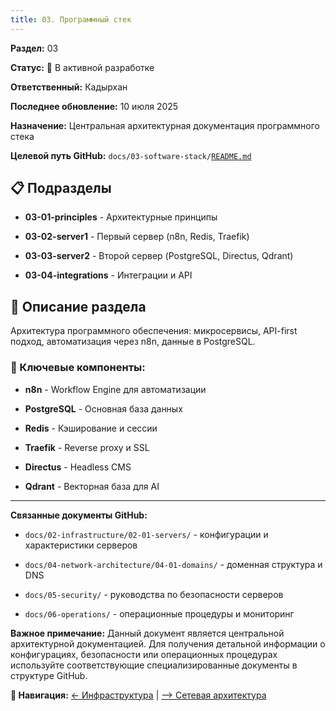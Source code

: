 ```yaml
---
title: 03. Программный стек
---
```


**Раздел:** 03

**Статус:** 🔄 В активной разработке

**Ответственный:** Кадырхан

**Последнее обновление:** 10 июля 2025

**Назначение:** Центральная архитектурная документация программного стека

**Целевой путь GitHub:** `docs/03-software-stack/`[`README.md`](http://README.md)

## 📋 Подразделы

-  **03-01-principles** - Архитектурные принципы

-  **03-02-server1** - Первый сервер (n8n, Redis, Traefik)

-  **03-03-server2** - Второй сервер (PostgreSQL, Directus, Qdrant)

-  **03-04-integrations** - Интеграции и API

## 📖 Описание раздела

Архитектура программного обеспечения: микросервисы, API-first подход, автоматизация через n8n, данные в PostgreSQL.

### 🎯 Ключевые компоненты:

-  **n8n** - Workflow Engine для автоматизации

-  **PostgreSQL** - Основная база данных

-  **Redis** - Кэширование и сессии

-  **Traefik** - Reverse proxy и SSL

-  **Directus** - Headless CMS

-  **Qdrant** - Векторная база для AI

---

**Связанные документы GitHub:**

-  `docs/02-infrastructure/02-01-servers/` - конфигурации и характеристики серверов

-  `docs/04-network-architecture/04-01-domains/` - доменная структура и DNS

-  `docs/05-security/` - руководства по безопасности серверов

-  `docs/06-operations/` - операционные процедуры и мониторинг

**Важное примечание:** Данный документ является центральной архитектурной документацией. Для получения детальной информации о конфигурациях, безопасности или операционных процедурах используйте соответствующие специализированные документы в структуре GitHub.

**📍 Навигация:** [← Инфраструктура](./../02-infrastructure/README) | [--> Сетевая архитектура](./../04-network-architecture/README)